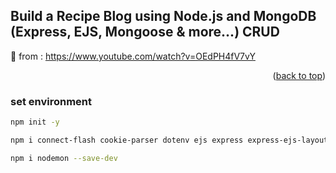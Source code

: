 ## Build a Recipe Blog using Node.js and MongoDB (Express, EJS, Mongoose & more...) CRUD

🚀 from : https://www.youtube.com/watch?v=OEdPH4fV7vY

<p align="right">(<a href="#top">back to top</a>)</p>

### set environment

```bash
npm init -y 
```

```bash
npm i connect-flash cookie-parser dotenv ejs express express-ejs-layouts express-fileupload express-session mongodb mongoose
```

```bash
npm i nodemon --save-dev 
```